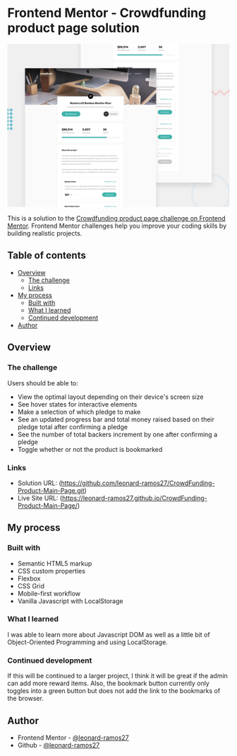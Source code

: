 # Frontend Mentor - Crowdfunding product page solution

![Header/intro section for the CrowdFunding Product Main Page](./design/desktop-preview.jpg)

This is a solution to the [Crowdfunding product page challenge on Frontend Mentor](https://www.frontendmentor.io/challenges/crowdfunding-product-page-7uvcZe7ZR). Frontend Mentor challenges help you improve your coding skills by building realistic projects. 

## Table of contents

- [Overview](#overview)
  - [The challenge](#the-challenge)
  - [Links](#links)
- [My process](#my-process)
  - [Built with](#built-with)
  - [What I learned](#what-i-learned)
  - [Continued development](#continued-development)
- [Author](#author)

## Overview

### The challenge

Users should be able to:

- View the optimal layout depending on their device's screen size
- See hover states for interactive elements
- Make a selection of which pledge to make
- See an updated progress bar and total money raised based on their pledge total after confirming a pledge
- See the number of total backers increment by one after confirming a pledge
- Toggle whether or not the product is bookmarked


### Links

- Solution URL: (https://github.com/leonard-ramos27/CrowdFunding-Product-Main-Page.git)
- Live Site URL: (https://leonard-ramos27.github.io/CrowdFunding-Product-Main-Page/)

## My process

### Built with

- Semantic HTML5 markup
- CSS custom properties
- Flexbox
- CSS Grid
- Mobile-first workflow
- Vanilla Javascript with LocalStorage

### What I learned

I was able to learn more about Javascript DOM as well as a little bit of Object-Oriented Programming and using LocalStorage.

### Continued development

If this will be continued to a larger project, I think it will be great if the admin can add more reward items. Also, the bookmark button currently only toggles into a green button but does not add the link to the bookmarks of the browser.

## Author

- Frontend Mentor - [@leonard-ramos27](https://www.frontendmentor.io/profile/leonard-ramos27)
- Github - [@leonard-ramos27](https://github.com/leonard-ramos27)



